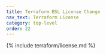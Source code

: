```yaml
---
title: Terraform BSL License Change
nav_text: Terraform License
category: top-level
order: 22
---
```


{% include terraform/license.md %}
